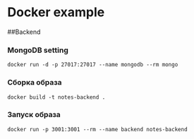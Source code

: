 # Docker example

##Backend
### MongoDB setting
`docker run -d -p 27017:27017 --name mongodb --rm mongo`

### Сборка образа
`docker build -t notes-backend .`

### Запуск образа
`docker run -p 3001:3001 --rm --name backend notes-backend`
